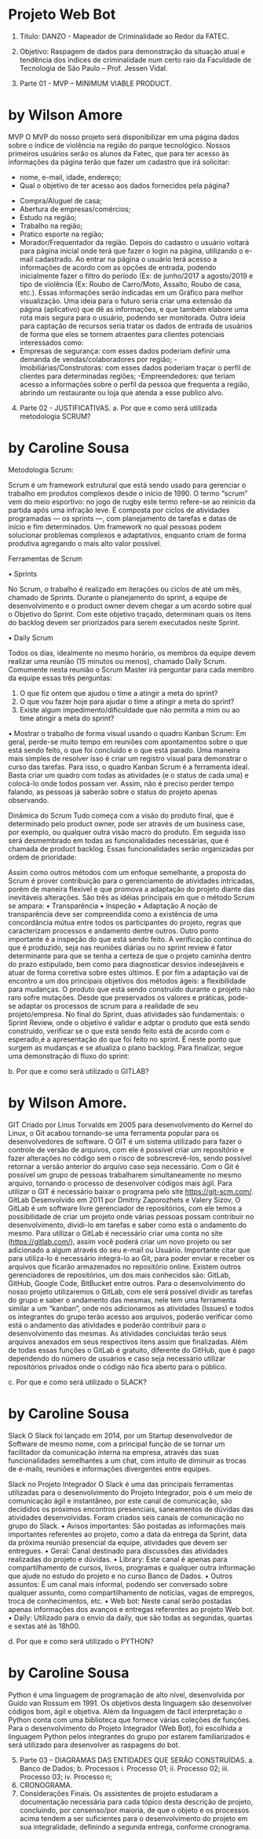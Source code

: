 # Projeto Web Bot
1.	Título: DANZO - Mapeador de Criminalidade ao Redor da FATEC.

2.	Objetivo: Raspagem de dados para demonstração da situação atual e tendência dos índices de criminalidade num certo raio da Faculdade de Tecnologia de São Paulo – Prof. Jessen Vidal.

3.	Parte 01 - MVP – MINIMUM VIABLE PRODUCT.

# by Wilson Amore
MVP
O MVP do nosso projeto será disponibilizar em uma página dados sobre o índice de violência na região do parque tecnológico. Nossos primeiros usuários serão os alunos da Fatec, que para ter acesso às informações da página terão que fazer um cadastro que irá solicitar:
* nome, e-mail, idade, endereço;
* Qual o objetivo de ter acesso aos dados fornecidos pela página?
- Compra/Aluguel de casa;
- Abertura de empresas/comércios;
- Estudo na região;
- Trabalho na região;
- Pratico esporte na região;
- Morador/Frequentador da região.
Depois do cadastro o usuário voltará para página inicial onde terá que fazer o login na página, utilizando o e-mail cadastrado. Ao entrar na página o usuário terá acesso a informações de acordo com as opções de entrada, podendo inicialmente fazer o filtro do período (Ex: de junho/2017 a agosto/2019 e tipo de violência (Ex: Roubo de Carro/Moto, Assalto, Roubo de casa, etc.). Essas informações serão indicadas em um Gráfico para melhor visualização.
Uma ideia para o futuro seria criar uma extensão da página (aplicativo) que dê as informações, e que também elabore uma rota mais segura para o usuário, podendo ser monitorada.
Outra ideia para captação de recursos seria tratar os dados de entrada de usuários de forma que eles se tornem atraentes para clientes potenciais interessados como:
- Empresas de segurança: com esses dados poderiam definir uma demanda de vendas/colaboradores por região;
-Imobiliárias/Construtoras: com esses dados poderiam traçar o perfil de clientes para determinadas regiões;
-Empreendedores: que teriam acesso a informações sobre o perfil da pessoa que frequenta a região, abrindo um restaurante ou loja que atenda a esse publico alvo.


4.	Parte 02 - JUSTIFICATIVAS.
a.	Por que e como será utilizada metodologia SCRUM?

# by Caroline Sousa
Metodologia Scrum:

Scrum é um framework estrutural que está sendo usado para gerenciar o trabalho em produtos complexos desde o início de 1990. O termo “scrum” vem do meio esportivo: no jogo de rugby este termo refere-se ao reinício da partida  após uma infração leve. É composta por ciclos de atividades programadas — os sprints —, com planejamento de tarefas e datas de início e fim determinados.
Um framework no qual pessoas podem solucionar problemas complexos e  adaptativos,  enquanto  criam de forma produtiva  agregando  o  mais  alto valor possível. 


Ferramentas de Scrum

•	Sprints

No Scrum, o trabalho é realizado em iterações ou ciclos de até um mês, chamado de Sprints. Durante o planejamento do sprint, a equipe de desenvolvimento e o product owner devem chegar a um acordo sobre qual o Objetivo do Sprint. Com este objetivo traçado, determinam quais os itens do backlog devem ser priorizados para serem executados neste Sprint.

•	Daily Scrum

Todos os dias, idealmente no mesmo horário, os membros da equipe devem realizar uma reunião (15 minutos ou menos), chamado Daily Scrum. Comumente nesta reunião o Scrum Master irá perguntar para cada membro da equipe essas três perguntas:

1.	O que fiz ontem que ajudou o time a atingir a meta do sprint?
2.	O que vou fazer hoje para ajudar o time a atingir a meta do sprint?
3.	Existe algum impedimento/dificuldade que não permita a mim ou ao time atingir a meta do sprint?

•	Mostrar o trabalho de forma visual usando o quadro Kanban	 Scrum: 
Em geral, perde-se muito tempo  em reuniões com apontamentos sobre o que está sendo feito, o que foi concluído e o que está parado. Uma maneira mais simples de resolver isso é criar um registro visual para demonstrar o curso das tarefas. Para isso, o quadro Kanban Scrum é a ferramenta ideal. Basta criar um quadro com todas as atividades (e o status de cada uma) e colocá-lo onde todos possam ver. Assim, não é preciso perder tempo falando, as pessoas já saberão sobre o status do projeto apenas observando. 

Dinâmica do Scrum
Tudo começa com a visão do produto final, que é determinado pelo product owner, pode ser através de um business case, por exemplo, ou qualquer outra visão macro do produto. Em seguida isso será desmembrado em todas as funcionalidades necessárias, que é chamada de product backlog. Essas funcionalidades serão organizadas por ordem de prioridade:
 
Assim como outros métodos com um enfoque semelhante, a proposta do Scrum é prover contribuição para o gerenciamento de atividades intricadas, porém de maneira flexível e que promova a adaptação do projeto diante das inevitáveis alterações. São três as idéias  principais em que o método Scrum se ampara:
•	Transparência
•	Inspeção
•	Adaptação
A noção de transparência deve ser compreendida como a existência de uma concordância mútua entre todos os participantes do projeto, regras que caracterizam processos e andamento dentre outros. 
Outro ponto importante é a inspeção do que está sendo feito. A verificação contínua do que é produzido, seja nas reuniões diárias ou no sprint review é fator determinante para que se tenha a certeza de que o projeto caminha dentro do prazo estipulado, bem como para diagnosticar desvios indesejáveis e atuar de forma corretiva sobre estes últimos.
E por fim a adaptação vai de encontro a um dos principais objetivos dos métodos ágeis: a flexibilidade para mudanças. O produto que está sendo construído durante o projeto não raro sofre mutações.  Desde que preservados os valores e práticas, pode-se adaptar os processos de scrum para a realidade de seu projeto/empresa.
No final do Sprint, duas atividades são fundamentais: o Sprint Review, onde o objetivo é validar e adptar o produto que está sendo construído, verificar se o que está sendo feito está de acordo com o esperado,é a apresentação do que foi feito no sprint. É neste ponto que surgem as mudanças e se atualiza o plano backlog.
Para finalizar, segue uma demonstração di fluxo do sprint: 

b.	Por que e como será utilizado o GITLAB?
# by Wilson Amore.
GIT
Criado por Linus Torvalds em 2005 para desenvolvimento do Kernel do Linux, o Git acabou tornando-se uma ferramenta popular para os desenvolvedores de software.
O GIT é um sistema utilizado para fazer o controle de versão de arquivos, com ele é possível criar um repositório e fazer alterações no código sem o risco de sobrescrevê-los, sendo possível retornar a versão anterior do arquivo caso seja necessário. Com o Git é possível um grupo de pessoas trabalharem simultaneamente no mesmo arquivo, tornando o processo de desenvolver códigos mais ágil. Para utilizar o GIT é necessário baixar o programa pelo site https://git-scm.com/.
GitLab
Desenvolvido em 2011 por Dmitriy Zaporozhets e Valery Sizov, O GitLab é um software livre gerenciador de repositórios, com ele temos a possibilidade de criar um projeto onde várias pessoas possam contribuir no desenvolvimento, dividi-lo em tarefas e saber como está o andamento do mesmo. Para utilizar o GitLab é necessário criar uma conta no site (https://gitlab.com/), assim você poderá criar um novo projeto ou ser adicionado a algum através do seu e-mail ou Usuário. Importante citar que para utiliza-lo é necessário integrá-lo ao Git, para poder enviar e receber os arquivos que ficarão armazenados no repositório online. Existem outros gerenciadores de repositórios, um dos mais conhecidos são: GitLab, GitHub, Google Code, BitBucket entre outros.
Para o desenvolvimento do nosso projeto utilizaremos o GitLab, com ele será possível dividir as tarefas do grupo e saber o andamento das mesmas, nele tem uma ferramenta similar a um “kanban”, onde nós adicionamos as atividades (Issues) e todos os integrantes do grupo terão acesso aos arquivos, poderão verificar como está o andamento das atividades e poderão contribuir para o desenvolvimento das mesmas. As atividades concluídas terão seus arquivos anexados em seus respectivos itens assim que finalizadas. Além de todas essas funções o GitLab é gratuito, diferente do GitHub, que é pago dependendo do número de usuários e caso seja necessário utilizar repositórios privados onde o código não fica aberto para o público.

c.	Por que e como será utilizado o SLACK?

# by Caroline Sousa

Slack
O Slack foi lançado em 2014, por um Startup desenvolvedor de Software de mesmo nome, com a principal função de se tornar um facilitador da comunicação interna na empresa, através das suas funcionalidades semelhantes a um chat, com intuito de diminuir as trocas de e-mails, reuniões e informações divergentes entre equipes. 

Slack no Projeto Integrador
O Slack é uma das principais ferramentas utilizadas para o desenvolvimento do Projeto Integrador, pois é um meio de comunicação ágil e instantâneo, por este canal de comunicação, são decididos os próximos encontros presenciais, saneamentos de dúvidas das atividades desenvolvidas. Foram criados seis canais de comunicação no grupo do Slack.
•	Avisos importantes: São postadas as informações mais importantes referentes ao projeto, como a data da entrega da Sprint, data da próxima reunião presencial da equipe, atividades que devem ser entregues.
•	Geral: Canal destinado para discussões das atividades realizadas do projeto e dúvidas.
•	Library: Este canal é apenas para compartilhamento de cursos, livros, programas e qualquer outra informação que ajude no estudo do projeto e no curso Banco de Dados.
•	Outros assuntos: É um canal mais informal, podendo ser conversado sobre qualquer assunto, como compartilhamento de notícias, vagas de empregos, troca de conhecimentos, etc. 
•	Web bot: Neste canal serão postadas apenas informações dos avanços e entregas referentes ao projeto Web bot.
•	Daily: Utilizado para o envio da daily, que são todas as segundas, quartas e sextas até às 18h00.


d.	Por que e como será utilizado o PYTHON?

# by Caroline Sousa

Python é uma linguagem de programação de alto nível, desenvolvida por Guido van Rossum em 1991. Os objetivos desta linguagem são desenvolver códigos bom, ágil e objetiva. Além da linguagem de fácil interpretação o Python conta com uma biblioteca que fornece várias coleções de funções.
Para o desenvolvimento do Projeto Integrador (Web Bot), foi escolhida a linguagem Python pelos integrantes do grupo por estarem familiarizados e será utilizado para desenvolver as raspagens do bot.


5.	Parte 03 – DIAGRAMAS DAS ENTIDADES QUE SERÃO CONSTRUÍDAS.
a.	Banco de Dados;
b.	Processos
i.	Processo 01;
ii.	Processo 02;
iii.	Processo 03;
iv.	Processo n;
6.	CRONOGRAMA.
7.	Considerações Finais.
Os assistentes de projeto estudaram a documentação necessária para cada tópico desta descrição de projeto, concluindo, por consenso/por maioria, de que o objeto e os processos acima tendem a ser suficientes para o desenvolvimento do projeto em sua integralidade, definindo a segunda entrega, conforme cronograma.

